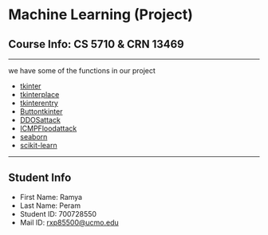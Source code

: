 # **Machine Learning** (Project) 
Course Info: CS 5710 & CRN 13469
---
---

we have some of the functions in our project 
- [tkinter](https://docs.python.org/3/library/tkinter.html)
- [tkinterplace](https://www.tutorialspoint.com/python/tk_place.html)
- [tkinterentry](https://www.tutorialspoint.com/python/tk_entry.htm)
- [Buttontkinter](https://www.tutorialspoint.com/python/tk_button.htm)
- [DDOSattack](https://www.cloudflare.com/learning/ddos/what-is-a-ddos-attack/)
- [ICMPFloodattack](https://www.geeksforgeeks.org/icmp-flood-ddos-attack/)
- [seaborn](https://pypi.org/project/seaborn/)
- [scikit-learn](https://scikit-learn.org/stable/install.html)


---
## Student Info
- First Name: Ramya
- Last Name: Peram
- Student ID: 700728550
- Mail ID: rxp85500@ucmo.edu
